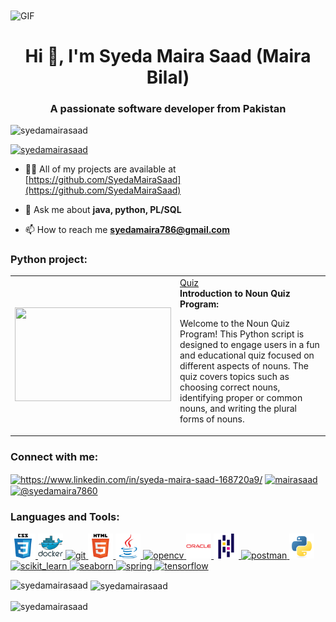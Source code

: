 <img align="center" alt="GIF" src="https://res.cloudinary.com/practicaldev/image/fetch/s--O0u1bNHs--/c_limit%2Cf_auto%2Cfl_progressive%2Cq_66%2Cw_880/https://miro.medium.com/max/1400/0%2APXf5ge7QCN9Ga_CL.gif" raw="true" width="880" height="400" />
<h1 align="center">Hi 👋, I'm Syeda Maira Saad (Maira Bilal)</h1>
<h3 align="center">A passionate software developer from Pakistan</h3>

<p align="left"> <img src="https://komarev.com/ghpvc/?username=syedamairasaad&label=Profile%20views&color=0e75b6&style=flat" alt="syedamairasaad" /> </p>

<p align="left"> <a href="https://github.com/ryo-ma/github-profile-trophy"><img src="https://github-profile-trophy.vercel.app/?username=syedamairasaad" alt="syedamairasaad" /></a> </p>

- 👨‍💻 All of my projects are available at [https://github.com/SyedaMairaSaad](https://github.com/SyedaMairaSaad)

- 💬 Ask me about **java, python, PL/SQL**

- 📫 How to reach me **syedamaira786@gmail.com**
<h3 align="left">Python project:</h3>
<table>
  <body>
    <tr>
      <td><img src="https://play-lh.googleusercontent.com/2y0nslmQeGxBzCTcoaEZPSGkbAqWD4-5ESGUKAFSGatlNlVX1wL6aasMGCPEys_gRpw=w480-h960-rw" width="250px" height="150px"/></td>
      <td><a href="https://github.com/SyedaMairaSaad/Quiz">Quiz</a><br/>
      <b>Introduction to Noun Quiz Program:</b><br/>

Welcome to the Noun Quiz Program! This Python script is designed to engage users in a fun and educational quiz focused on different aspects of nouns. The quiz covers topics such as choosing correct nouns, identifying proper or common nouns, and writing the plural forms of nouns.</td>
    </tr>
  </body>
</table>
<h3 align="left">Connect with me:</h3>
<p align="left">
<a href="https://linkedin.com/in/https://www.linkedin.com/in/syeda-maira-saad-168720a9/" target="blank"><img align="center" src="https://raw.githubusercontent.com/rahuldkjain/github-profile-readme-generator/master/src/images/icons/Social/linked-in-alt.svg" alt="https://www.linkedin.com/in/syeda-maira-saad-168720a9/" height="30" width="40" /></a>
<a href="https://kaggle.com/mairasaad" target="blank"><img align="center" src="https://raw.githubusercontent.com/rahuldkjain/github-profile-readme-generator/master/src/images/icons/Social/kaggle.svg" alt="mairasaad" height="30" width="40" /></a>
<a href="https://www.hackerrank.com/@syedamaira7860" target="blank"><img align="center" src="https://raw.githubusercontent.com/rahuldkjain/github-profile-readme-generator/master/src/images/icons/Social/hackerrank.svg" alt="@syedamaira7860" height="30" width="40" /></a>
</p>

<h3 align="left">Languages and Tools:</h3>
<p align="left"> <a href="https://www.w3schools.com/css/" target="_blank" rel="noreferrer"> <img src="https://raw.githubusercontent.com/devicons/devicon/master/icons/css3/css3-original-wordmark.svg" alt="css3" width="40" height="40"/> </a> <a href="https://www.docker.com/" target="_blank" rel="noreferrer"> <img src="https://raw.githubusercontent.com/devicons/devicon/master/icons/docker/docker-original-wordmark.svg" alt="docker" width="40" height="40"/> </a> <a href="https://git-scm.com/" target="_blank" rel="noreferrer"> <img src="https://www.vectorlogo.zone/logos/git-scm/git-scm-icon.svg" alt="git" width="40" height="40"/> </a> <a href="https://www.w3.org/html/" target="_blank" rel="noreferrer"> <img src="https://raw.githubusercontent.com/devicons/devicon/master/icons/html5/html5-original-wordmark.svg" alt="html5" width="40" height="40"/> </a> <a href="https://www.java.com" target="_blank" rel="noreferrer"> <img src="https://raw.githubusercontent.com/devicons/devicon/master/icons/java/java-original.svg" alt="java" width="40" height="40"/> </a> <a href="https://opencv.org/" target="_blank" rel="noreferrer"> <img src="https://www.vectorlogo.zone/logos/opencv/opencv-icon.svg" alt="opencv" width="40" height="40"/> </a> <a href="https://www.oracle.com/" target="_blank" rel="noreferrer"> <img src="https://raw.githubusercontent.com/devicons/devicon/master/icons/oracle/oracle-original.svg" alt="oracle" width="40" height="40"/> </a> <a href="https://pandas.pydata.org/" target="_blank" rel="noreferrer"> <img src="https://raw.githubusercontent.com/devicons/devicon/2ae2a900d2f041da66e950e4d48052658d850630/icons/pandas/pandas-original.svg" alt="pandas" width="40" height="40"/> </a> <a href="https://postman.com" target="_blank" rel="noreferrer"> <img src="https://www.vectorlogo.zone/logos/getpostman/getpostman-icon.svg" alt="postman" width="40" height="40"/> </a> <a href="https://www.python.org" target="_blank" rel="noreferrer"> <img src="https://raw.githubusercontent.com/devicons/devicon/master/icons/python/python-original.svg" alt="python" width="40" height="40"/> </a> <a href="https://scikit-learn.org/" target="_blank" rel="noreferrer"> <img src="https://upload.wikimedia.org/wikipedia/commons/0/05/Scikit_learn_logo_small.svg" alt="scikit_learn" width="40" height="40"/> </a> <a href="https://seaborn.pydata.org/" target="_blank" rel="noreferrer"> <img src="https://seaborn.pydata.org/_images/logo-mark-lightbg.svg" alt="seaborn" width="40" height="40"/> </a> <a href="https://spring.io/" target="_blank" rel="noreferrer"> <img src="https://www.vectorlogo.zone/logos/springio/springio-icon.svg" alt="spring" width="40" height="40"/> </a> <a href="https://www.tensorflow.org" target="_blank" rel="noreferrer"> <img src="https://www.vectorlogo.zone/logos/tensorflow/tensorflow-icon.svg" alt="tensorflow" width="40" height="40"/> </a> </p>

<p><img align="left" src="https://github-readme-stats.vercel.app/api/top-langs?username=syedamairasaad&show_icons=true&locale=en&layout=compact" alt="syedamairasaad" /></p>

<p>&nbsp;<img align="center" src="https://github-readme-stats.vercel.app/api?username=syedamairasaad&show_icons=true&locale=en" alt="syedamairasaad" /></p>

<p><img align="center" src="https://github-readme-streak-stats.herokuapp.com/?user=syedamairasaad&" alt="syedamairasaad" /></p>


